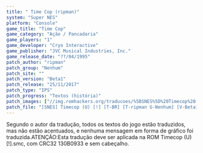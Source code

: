 ```yaml
---
title: " Time Cop (ripman)"
system: "Super NES"
platform: "Console"
game_title: "Time Cop"
game_category: "Ação / Pancadaria"
game_players: "1"
game_developer: "Cryo Interactive"
game_publisher: "JVC Musical Industries, Inc."
game_release_date: "??/04/1995"
patch_author: "ripman"
patch_group: "Nenhum"
patch_site: ""
patch_version: "Beta1"
patch_release: "25/11/2017"
patch_type: "IPS"
patch_progress: "Textos (história)"
patch_images: ["//img.romhackers.org/traducoes/%5BSNES%5D%20Timecop%20-%20ripman%20-%201.png","//img.romhackers.org/traducoes/%5BSNES%5D%20Timecop%20-%20ripman%20-%202.png","//img.romhackers.org/traducoes/%5BSNES%5D%20Timecop%20-%20ripman%20-%203.png"]
patch_file: "[SNES] Timecop (U) [!] [T-BR] [T-ripman G-Nenhum] [V-Beta1 A-2017].7z"
---
```

Segundo o autor da tradução, todos os textos do jogo estão traduzidos, mas não estão acentuados, e nenhuma mensagem em forma de gráfico foi traduzida.ATENÇÃO:Esta tradução deve ser aplicada na ROM Timecop (U) [!].smc, com CRC32 130B0933 e sem cabeçalho.